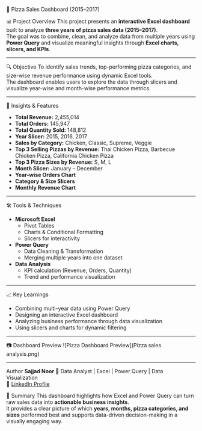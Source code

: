   🍕 Pizza Sales Dashboard (2015–2017)

📊 Project Overview
This project presents an **interactive Excel dashboard** built to analyze **three years of pizza sales data (2015–2017)**.  
The goal was to combine, clean, and analyze data from multiple years using **Power Query** and visualize meaningful insights through **Excel charts, slicers, and KPIs**.

---

🔍 Objective
To identify sales trends, top-performing pizza categories, and size-wise revenue performance using dynamic Excel tools.  
The dashboard enables users to explore the data through slicers and visualize year-wise and month-wise performance metrics.

---

🧠 Insights & Features
- **Total Revenue:** 2,455,014  
- **Total Orders:** 145,947  
- **Total Quantity Sold:** 148,812  
- **Year Slicer:** 2015, 2016, 2017  
- **Sales by Category:** Chicken, Classic, Supreme, Veggie  
- **Top 3 Selling Pizzas by Revenue:** Thai Chicken Pizza, Barbecue Chicken Pizza, California Chicken Pizza  
- **Top 3 Pizza Sizes by Revenue:** S, M, L  
- **Month Slicer:** January – December  
- **Year-wise Orders Chart**  
- **Category & Size Slicers**  
- **Monthly Revenue Chart**

---

🛠 Tools & Techniques
- **Microsoft Excel**
  - Pivot Tables  
  - Charts & Conditional Formatting  
  - Slicers for interactivity  
- **Power Query**
  - Data Cleaning & Transformation  
  - Merging multiple years into one dataset  
- **Data Analysis**
  - KPI calculation (Revenue, Orders, Quantity)  
  - Trend and performance visualization  

---

 📈 Key Learnings
- Combining multi-year data using Power Query  
- Designing an interactive Excel dashboard  
- Analyzing business performance through data visualization  
- Using slicers and charts for dynamic filtering  

---

📷 Dashboard Preview
![Pizza Dashboard Preview](Pizza sales analysis.png)

---

 Author
**Sajjad Noor**
📍 Data Analyst | Excel | Power Query | Data Visualization  
🔗 [LinkedIn Profile](https://www.linkedin.com/in/sajjad-noor-1b9646372)

💬 Summary
This dashboard highlights how Excel and Power Query can turn raw sales data into **actionable business insights**.  
It provides a clear picture of which **years, months, pizza categories, and sizes** performed best and supports data-driven decision-making in a visually engaging way.


